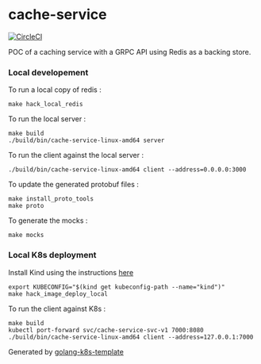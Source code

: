# cache-service

[![CircleCI](https://circleci.com/gh/mdevilliers/cache-service.svg?style=svg)](https://circleci.com/gh/mdevilliers/cache-service)

POC of a caching service with a GRPC API using Redis as a backing store.

### Local developement

To run a local copy of redis :

```
make hack_local_redis
```

To run the local server :

```
make build
./build/bin/cache-service-linux-amd64 server
```

To run the client against the local server :

```
./build/bin/cache-service-linux-amd64 client --address=0.0.0.0:3000
```

To update the generated protobuf files :

```
make install_proto_tools
make proto
```

To generate the mocks :

```
make mocks
```

### Local K8s deployment

Install Kind using the instructions [here](/hack/kind)

```
export KUBECONFIG="$(kind get kubeconfig-path --name="kind")"
make hack_image_deploy_local
```

To run the client against K8s :

```
make build
kubectl port-forward svc/cache-service-svc-v1 7000:8080
./build/bin/cache-service-linux-amd64 client --address=127.0.0.1:7000
```

Generated by [golang-k8s-template](https://github.com/mdevilliers/golang-k8s-template)
